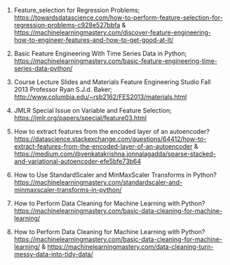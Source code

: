 1. Feature_selection for Regression Problems;
https://towardsdatascience.com/how-to-perform-feature-selection-for-regression-problems-c928e527bbfa &
https://machinelearningmastery.com/discover-feature-engineering-how-to-engineer-features-and-how-to-get-good-at-it/

2. Basic Feature Engineering With Time Series Data in Python;
https://machinelearningmastery.com/basic-feature-engineering-time-series-data-python/

3. Course Lecture Slides and Materials Feature Engineering Studio Fall 2013 Professor Ryan S.J.d. Baker;
http://www.columbia.edu/~rsb2162/FES2013/materials.html

4. JMLR Special Issue on Variable and Feature Selection;
https://jmlr.org/papers/special/feature03.html

5. How to extract features from the encoded layer of an autoencoder? 
https://datascience.stackexchange.com/questions/64412/how-to-extract-features-from-the-encoded-layer-of-an-autoencoder &
https://medium.com/@venkatakrishna.jonnalagadda/sparse-stacked-and-variational-autoencoder-efe5bfe73b64

6. How to Use StandardScaler and MinMaxScaler Transforms in Python?
https://machinelearningmastery.com/standardscaler-and-minmaxscaler-transforms-in-python/

7. How to Perform Data Cleaning for Machine Learning with Python?
https://machinelearningmastery.com/basic-data-cleaning-for-machine-learning/

8. How to Perform Data Cleaning for Machine Learning with Python?
https://machinelearningmastery.com/basic-data-cleaning-for-machine-learning/ &
https://machinelearningmastery.com/data-cleaning-turn-messy-data-into-tidy-data/
